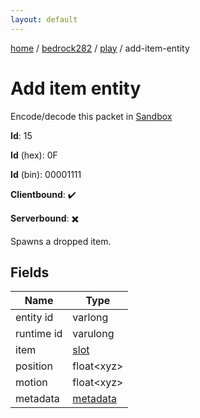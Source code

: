 ```yaml
---
layout: default
---
```


[home](/)  /  [bedrock282](/protocol/bedrock282)  /  [play](/protocol/bedrock282/play)  /  add-item-entity

# Add item entity

Encode/decode this packet in [Sandbox](../../../sandbox/bedrock282#Play.AddItemEntity)

**Id**: 15

**Id** (hex): 0F

**Id** (bin): 00001111

**Clientbound**: ✔️

**Serverbound**: ✖️

Spawns a dropped item.

## Fields

Name | Type
---|---
entity id | varlong
runtime id | varulong
item | [slot](/protocol/bedrock282/types/slot)
position | float&lt;xyz&gt;
motion | float&lt;xyz&gt;
metadata | [metadata](/protocol/bedrock282/metadata)
